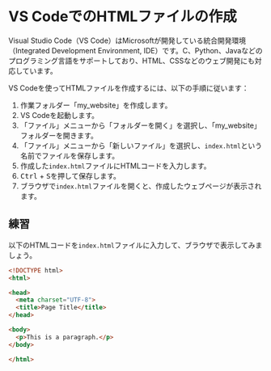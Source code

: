 # VS CodeでのHTMLファイルの作成

Visual Studio Code（VS Code）はMicrosoftが開発している統合開発環境（Integrated Development Environment, IDE）です。C、Python、Javaなどのプログラミング言語をサポートしており、HTML、CSSなどのウェブ開発にも対応しています。

VS Codeを使ってHTMLファイルを作成するには、以下の手順に従います：

1. 作業フォルダー「my_website」を作成します。
2. VS Codeを起動します。
3. 「ファイル」メニューから「フォルダーを開く」を選択し、「my_website」フォルダーを開きます。
4. 「ファイル」メニューから「新しいファイル」を選択し、`index.html`という名前でファイルを保存します。
5. 作成した`index.html`ファイルにHTMLコードを入力します。
6. <kbd>Ctrl</kbd> + <kbd>S</kbd>を押して保存します。
7. ブラウザで`index.html`ファイルを開くと、作成したウェブページが表示されます。

## 練習

以下のHTMLコードを`index.html`ファイルに入力して、ブラウザで表示してみましょう。

```html
<!DOCTYPE html>
<html>

<head>
  <meta charset="UTF-8">
  <title>Page Title</title>
</head>

<body>
  <p>This is a paragraph.</p>
</body>

</html>
```